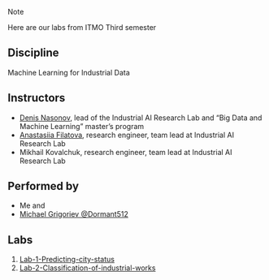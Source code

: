 > [!NOTE]
> Here are our labs from ITMO Third semester

## Discipline
Machine Learning for Industrial Data

## Instructors
- [Denis Nasonov](https://en.itmo.ru/en/viewperson/1252/Denis_Nasonov.htm), lead of the Industrial AI Research Lab and “Big Data and Machine Learning” master’s program
- [Anastasiia Filatova](https://github.com/simpledumpling), research engineer, team lead at Industrial AI Research Lab
- Mikhail Kovalchuk, research engineer, team lead at Industrial AI Research Lab

## Performed by
* Me and
* [Michael Grigoriev @Dormant512](https://github.com/Dormant512)

## Labs
1. [Lab-1-Predicting-city-status](Lab-1-Predicting-city-status)
2. [Lab-2-Classification-of-industrial-works](Lab-2-Classification-of-industrial-works)
